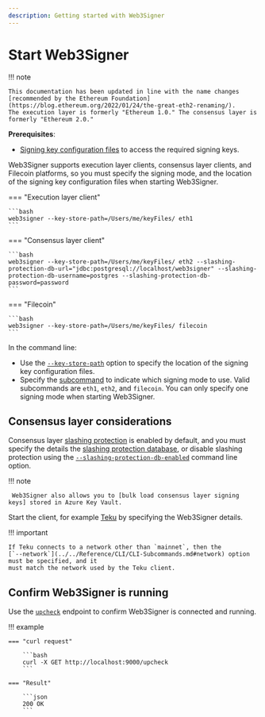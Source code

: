 ```yaml
---
description: Getting started with Web3Signer
---
```


# Start Web3Signer

!!! note

    This documentation has been updated in line with the name changes [recommended by the Ethereum Foundation](https://blog.ethereum.org/2022/01/24/the-great-eth2-renaming/).
    The execution layer is formerly "Ethereum 1.0." The consensus layer is formerly "Ethereum 2.0."

**Prerequisites**:

* [Signing key configuration files] to access the required signing keys.

Web3Signer supports execution layer clients, consensus layer clients, and Filecoin platforms, so you must specify the
signing mode, and the location of the signing key configuration files when starting Web3Signer.

=== "Execution layer client"

    ```bash
    web3signer --key-store-path=/Users/me/keyFiles/ eth1
    ```

=== "Consensus layer client"

    ```bash
    web3signer --key-store-path=/Users/me/keyFiles/ eth2 --slashing-protection-db-url="jdbc:postgresql://localhost/web3signer" --slashing-protection-db-username=postgres --slashing-protection-db-password=password
    ```

=== "Filecoin"

    ```bash
    web3signer --key-store-path=/Users/me/keyFiles/ filecoin
    ```

In the command line:

* Use the [`--key-store-path`](../../Reference/CLI/CLI-Syntax.md#key-store-path) option to specify
    the location of the signing key configuration files.
* Specify the [subcommand] to indicate which signing mode to use. Valid subcommands are `eth1`,
    `eth2`, and `filecoin`. You can only specify one signing mode when starting Web3Signer.

## Consensus layer considerations

Consensus layer [slashing protection] is enabled by default, and you must specify
the details the [slashing protection database], or disable slashing protection using the
[`--slashing-protection-db-enabled`](../../Reference/CLI/CLI-Subcommands.md#slashing-protection-enabled)
command line option.

!!! note

     Web3Signer also allows you to [bulk load consensus layer signing keys] stored in Azure Key Vault.

Start the client, for example [Teku] by specifying the Web3Signer details.

!!! important

    If Teku connects to a network other than `mainnet`, then the
    [`--network`](../../Reference/CLI/CLI-Subcommands.md#network) option must be specified, and it
    must match the network used by the Teku client.

## Confirm Web3Signer is running

Use the [`upcheck`](https://consensys.github.io/web3signer/web3signer-eth2.html#tag/Server-Status) endpoint to confirm Web3Signer is connected and running.

!!! example

    === "curl request"

        ```bash
        curl -X GET http://localhost:9000/upcheck
        ```

    === "Result"

        ```json
        200 OK
        ```

<!-- Links -->
[Signing key configuration files]: ../Use-Signing-Keys.md
[Teku]: https://docs.teku.consensys.net/en/latest/HowTo/External-Signer/Use-External-Signer/
[subcommand]: ../../Reference/CLI/CLI-Subcommands.md
[bulk load consensus layer signing keys]: ../Use-Signing-Keys.md#bulk-loading-consensus-layer-keys
[slashing protection]: ../../Concepts/Slashing-Protection.md
[slashing protection database]: ../../HowTo/Configure-Slashing-Protection.md
